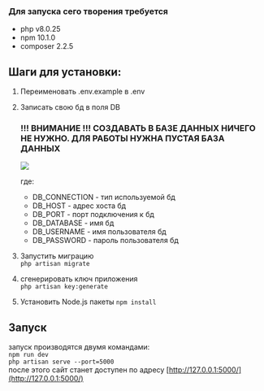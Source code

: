 ### Для запуска сего творения требуется

- php v8.0.25
- npm 10.1.0
- composer 2.2.5

## Шаги для установки:
1. Переименовать .env.example в .env
2. Записать свою бд в поля DB 
   ### !!! ВНИМАНИЕ !!! СОЗДАВАТЬ В БАЗЕ ДАННЫХ НИЧЕГО НЕ НУЖНО. ДЛЯ РАБОТЫ НУЖНА ПУСТАЯ БАЗА ДАННЫХ  
   <img src="https://github.com/Wombat2077/superfuelsite/assets/78274743/1f4bddf8-f17e-4813-8909-f87ddedb74aa"/>
        
   где:
   - DB_CONNECTION - тип используемой бд
   - DB_HOST - адрес хоста бд
   - DB_PORT - порт подключения к бд
   - DB_DATABASE - имя бд
   - DB_USERNAME - имя пользователя бд
   - DB_PASSWORD - пароль пользователя бд
    
    
3. Запустить миграцию  
   `php artisan migrate`
4. сгенерировать ключ приложения  
   `php artisan key:generate`
5. Установить Node.js пакеты
   `npm install`
## Запуск
запуск производятся двумя командами:  
`npm run dev`  
`php artisan serve --port=5000`  
после этого сайт станет доступен по адресу [http://127.0.0.1:5000/](http://127.0.0.1:5000/)
